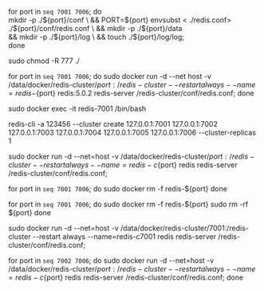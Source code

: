 for port in `seq 7001 7006`; do \
mkdir -p ./${port}/conf \
&& PORT=${port} envsubst < ./redis.conf> ./${port}/conf/redis.conf \
&& mkdir -p ./${port}/data \
&& mkdir -p ./${port}/log \
&& touch ./${port}/log/log; \
done


sudo chmod -R 777 ./

for port in `seq 7001 7006`; do
sudo docker run -d --net host -v /data/docker/redis-cluster/${port}:/redis-cluster --restart always --name=redis-${port}  redis:5.0.2 redis-server /redis-cluster/conf/redis.conf;
done

sudo docker exec -it redis-7001 /bin/bash

redis-cli -a 123456 --cluster create 127.0.0.1:7001 127.0.0.1:7002 127.0.0.1:7003 127.0.0.1:7004 127.0.0.1:7005 127.0.0.1:7006 --cluster-replicas 1




sudo docker run -d --net=host -v /data/docker/redis-cluster/${port}:/redis-cluster --restart always --name=redis-c${port}  redis redis-server /redis-cluster/conf/redis.conf;



for port in `seq 7001 7006`; do
sudo docker rm -f redis-${port}
done

for port in `seq 7001 7006`; do
sudo docker rm -f redis-${port}
sudo rm -rf ${port}
done


sudo docker run -d --net=host -v /data/docker/redis-cluster/7001:/redis-cluster --restart always --name=redis-c7001  redis redis-server /redis-cluster/conf/redis.conf;


for port in `seq 7002 7006`; do
sudo docker run -d --net=host -v /data/docker/redis-cluster/${port}:/redis-cluster --restart always --name=redis-c${port}  redis redis-server /redis-cluster/conf/redis.conf;
done
